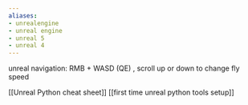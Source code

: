 ```yaml
---
aliases:
- unrealengine
- unreal engine
- unreal 5
- unreal 4
---
```

unreal navigation: RMB + WASD (QE) , scroll up or down to change fly speed

[[Unreal Python cheat sheet]]
[[first time unreal python tools setup]]